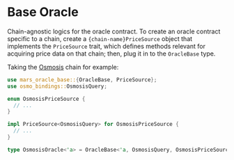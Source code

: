 # Base Oracle

Chain-agnostic logics for the oracle contract. To create an oracle contract specific to a chain, create a `{chain-name}PriceSource` object that implements the `PriceSource` trait, which defines methods relevant for acquiring price data on that chain; then, plug it in to the `OracleBase` type.

Taking the [Osmosis](https://github.com/osmosis-labs/osmosis) chain for example:

```rust
use mars_oracle_base::{OracleBase, PriceSource};
use osmo_bindings::OsmosisQuery;

enum OsmosisPriceSource {
  // ...
}

impl PriceSource<OsmosisQuery> for OsmosisPriceSource {
  // ...
}

type OsmosisOracle<'a> = OracleBase<'a, OsmosisQuery, OsmosisPriceSource>;
```
